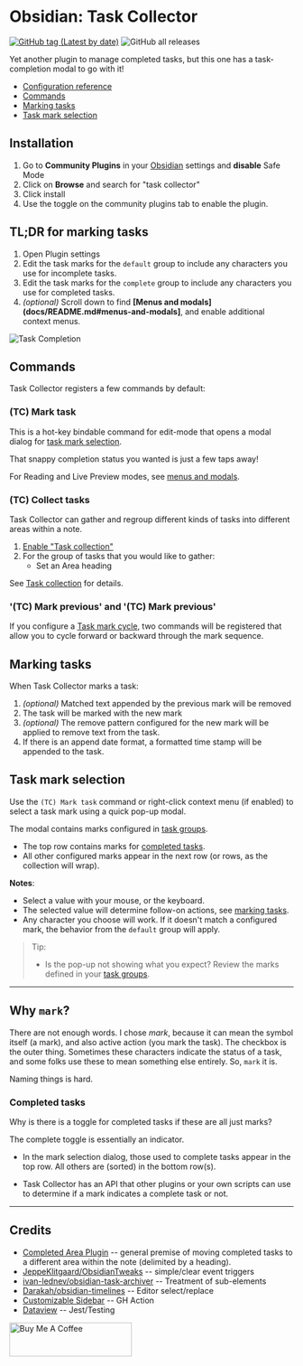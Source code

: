 # Obsidian: Task Collector
[![GitHub tag (Latest by date)](https://img.shields.io/github/v/tag/ebullient/obsidian-task-collector)](https://github.com/ebullient/obsidian-task-collector/releases) ![GitHub all releases](https://img.shields.io/github/downloads/ebullient/obsidian-task-collector/total?color=success)

Yet another plugin to manage completed tasks, but this one has a task-completion modal to go with it!

- [Configuration reference](docs/README.md)
- [Commands](#commands)
- [Marking tasks](#marking-tasks)
- [Task mark selection](#task-mark-selection)

## Installation

1. Go to **Community Plugins** in your [Obsidian](https://www.obsidian.md) settings and **disable** Safe Mode
2. Click on **Browse** and search for "task collector"
3. Click install
4. Use the toggle on the community plugins tab to enable the plugin.

## TL;DR for marking tasks

1. Open Plugin settings
2. Edit the task marks for the `default` group to include any characters you use for incomplete tasks.
3. Edit the task marks for the `complete` group to include any characters you use for completed tasks.
4. _(optional)_ Scroll down to find **[Menus and modals](docs/README.md#menus-and-modals]**, and enable additional context menus.

![Task Completion](https://user-images.githubusercontent.com/808713/148706433-34d21845-a441-428d-a24c-380c6db457c7.gif)

## Commands

Task Collector registers a few commands by default:

### (TC) Mark task

This is a hot-key bindable command for edit-mode that opens a modal dialog for [task mark selection](#task-mark-selection).

That snappy completion status you wanted is just a few taps away!

For Reading and Live Preview modes, see [menus and modals](docs/README.md#menus-and-modals).

### (TC) Collect tasks 

Task Collector can gather and regroup different kinds of tasks into different areas within a note.

1. [Enable "Task collection"](docs/README.md#general-options)
2. For the group of tasks that you would like to gather: 
    - Set an Area heading

See [Task collection](docs/TaskCollection.md) for details.

### '(TC) Mark previous' and '(TC) Mark previous'

If you configure a [Task mark cycle](docs/README.md#general-options), two commands will be registered that allow you to cycle forward or backward through the mark sequence.

## Marking tasks

When Task Collector marks a task:  

1. _(optional)_ Matched text appended by the previous mark will be removed 
2. The task will be marked with the new mark
3. _(optional)_ The remove pattern configured for the new mark will be applied to remove text from the task.
4. If there is an append date format, a formatted time stamp will be appended to the task.  

## Task mark selection

Use the `(TC) Mark task` command or right-click context menu (if enabled) to select a task mark using a quick pop-up modal. 

The modal contains marks configured in [task groups](docs/README.md#task-groups). 

- The top row contains marks for [completed tasks](#completed-tasks).
- All other configured marks appear in the next row (or rows, as the collection will wrap).

**Notes**:

- Select a value with your mouse, or the keyboard.
- The selected value will determine follow-on actions, see [marking tasks](#marking-tasks).
- Any character you choose will work. If it doesn't match a configured mark, the behavior from the `default` group will apply. 

> Tip:  
> - Is the pop-up not showing what you expect? Review the marks defined in your [task groups](docs/README.md#task-groups).

 ---

## Why `mark`?

There are not enough words. I chose _mark_, because it can mean the symbol itself (a mark), and also active action (you mark the task). The checkbox is the outer thing. Sometimes these characters indicate the status of a task, and some folks use these to mean something else entirely. So, `mark` it is. 

Naming things is hard.

### Completed tasks

Why is there is a toggle for completed tasks if these are all just marks? 

The complete toggle is essentially an indicator.

- In the mark selection dialog, those used to complete tasks appear in the top row. All others are (sorted) in the bottom row(s).

- Task Collector has an API that other plugins or your own scripts can use to determine if a mark indicates a complete task or not.

---

## Credits

- [Completed Area Plugin](https://github.com/DahaWong/obsidian-completed) -- general premise of moving completed tasks to a different area within the note (delimited by a heading).
- [JeppeKlitgaard/ObsidianTweaks](https://github.com/JeppeKlitgaard/ObsidianTweaks/) -- simple/clear event triggers
- [ivan-lednev/obsidian-task-archiver](https://github.com/ivan-lednev/obsidian-task-archiver) -- Treatment of sub-elements
- [Darakah/obsidian-timelines](https://github.com/Darakah/obsidian-timelines) -- Editor select/replace
- [Customizable Sidebar](https://github.com/phibr0/obsidian-customizable-sidebar) -- GH Action
- [Dataview](https://github.com/blacksmithgu/obsidian-dataview) -- Jest/Testing

<a href="https://www.buymeacoffee.com/ebullient" target="_blank"><img src="https://cdn.buymeacoffee.com/buttons/v2/default-blue.png" alt="Buy Me A Coffee" style="height: 60px !important;width: 217px !important;" ></a>
